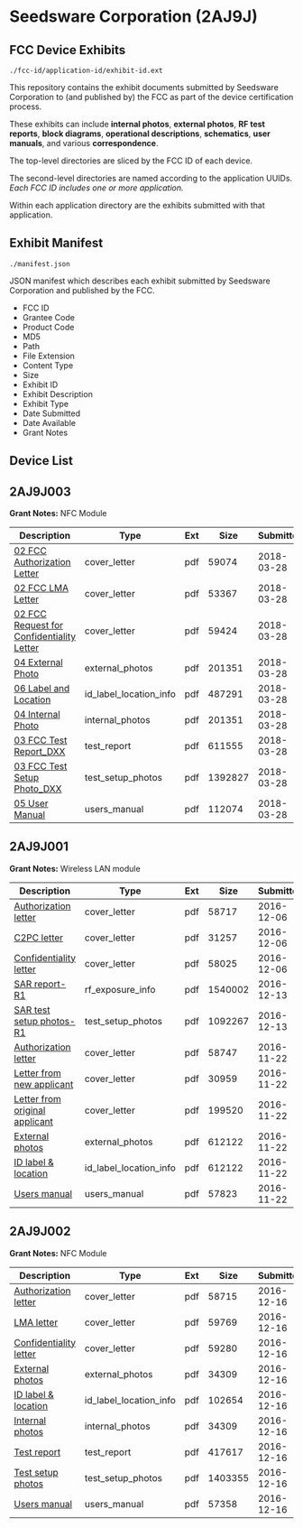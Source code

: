 # Seedsware Corporation (2AJ9J)
## FCC Device Exhibits

```
./fcc-id/application-id/exhibit-id.ext
```

This repository contains the exhibit documents submitted by Seedsware Corporation to (and published by) the FCC as part of the device certification process.

These exhibits can include **internal photos**, **external photos**, **RF test reports**, **block diagrams**, **operational descriptions**, **schematics**, **user manuals**, and various **correspondence**.

The top-level directories are sliced by the FCC ID of each device.

The second-level directories are named according to the application UUIDs. *Each FCC ID includes one or more application.*

Within each application directory are the exhibits submitted with that application. 

## Exhibit Manifest

```
./manifest.json
```

JSON manifest which describes each exhibit submitted by Seedsware Corporation and published by the FCC.

- FCC ID
- Grantee Code
- Product Code
- MD5
- Path
- File Extension
- Content Type
- Size
- Exhibit ID
- Exhibit Description
- Exhibit Type
- Date Submitted
- Date Available
- Grant Notes

## Device List
## 2AJ9J003
**Grant Notes:** NFC Module

| Description | Type | Ext | Size | Submitted | Available |
| ----------- | ---- | --- | ---- | --------- | --------- |
| [02 FCC Authorization Letter](2AJ9J003/8e8e52b377517f4485a9c8ead3d582e7/3798376.pdf) | cover_letter | pdf | 59074 | 2018-03-28 | 2018-03-28 |
| [02 FCC LMA Letter](2AJ9J003/8e8e52b377517f4485a9c8ead3d582e7/3798377.pdf) | cover_letter | pdf | 53367 | 2018-03-28 | 2018-03-28 |
| [02 FCC Request for Confidentiality Letter](2AJ9J003/8e8e52b377517f4485a9c8ead3d582e7/3798378.pdf) | cover_letter | pdf | 59424 | 2018-03-28 | 2018-03-28 |
| [04 External Photo](2AJ9J003/8e8e52b377517f4485a9c8ead3d582e7/3798382.pdf) | external_photos | pdf | 201351 | 2018-03-28 | 2018-03-28 |
| [06 Label and Location](2AJ9J003/8e8e52b377517f4485a9c8ead3d582e7/3798384.pdf) | id_label_location_info | pdf | 487291 | 2018-03-28 | 2018-03-28 |
| [04 Internal Photo](2AJ9J003/8e8e52b377517f4485a9c8ead3d582e7/3798382.pdf) | internal_photos | pdf | 201351 | 2018-03-28 | 2018-03-28 |
| [03 FCC Test Report_DXX](2AJ9J003/8e8e52b377517f4485a9c8ead3d582e7/3798379.pdf) | test_report | pdf | 611555 | 2018-03-28 | 2018-03-28 |
| [03 FCC Test Setup Photo_DXX](2AJ9J003/8e8e52b377517f4485a9c8ead3d582e7/3798380.pdf) | test_setup_photos | pdf | 1392827 | 2018-03-28 | 2018-03-28 |
| [05 User Manual](2AJ9J003/8e8e52b377517f4485a9c8ead3d582e7/3798383.pdf) | users_manual | pdf | 112074 | 2018-03-28 | 2018-03-28 |
## 2AJ9J001
**Grant Notes:** Wireless LAN module

| Description | Type | Ext | Size | Submitted | Available |
| ----------- | ---- | --- | ---- | --------- | --------- |
| [Authorization letter](2AJ9J001/b58d0fbaaf0111a1f1f1764428423b65/3219996.pdf) | cover_letter | pdf | 58717 | 2016-12-06 | 2016-12-06 |
| [C2PC letter](2AJ9J001/b58d0fbaaf0111a1f1f1764428423b65/3219997.pdf) | cover_letter | pdf | 31257 | 2016-12-06 | 2016-12-06 |
| [Confidentiality letter](2AJ9J001/b58d0fbaaf0111a1f1f1764428423b65/3219998.pdf) | cover_letter | pdf | 58025 | 2016-12-06 | 2016-12-06 |
| [SAR report-R1](2AJ9J001/b58d0fbaaf0111a1f1f1764428423b65/3227246.pdf) | rf_exposure_info | pdf | 1540002 | 2016-12-13 | 2016-12-06 |
| [SAR test setup photos-R1](2AJ9J001/b58d0fbaaf0111a1f1f1764428423b65/3227247.pdf) | test_setup_photos | pdf | 1092267 | 2016-12-13 | 2016-12-06 |
| [Authorization letter](2AJ9J001/9fa4b35f206d329c0854f90290eadb7a/3202669.pdf) | cover_letter | pdf | 58747 | 2016-11-22 | 2016-11-22 |
| [Letter from new applicant](2AJ9J001/9fa4b35f206d329c0854f90290eadb7a/3202670.pdf) | cover_letter | pdf | 30959 | 2016-11-22 | 2016-11-22 |
| [Letter from original applicant](2AJ9J001/9fa4b35f206d329c0854f90290eadb7a/3202671.pdf) | cover_letter | pdf | 199520 | 2016-11-22 | 2016-11-22 |
| [External photos](2AJ9J001/9fa4b35f206d329c0854f90290eadb7a/3202673.pdf) | external_photos | pdf | 612122 | 2016-11-22 | 2016-11-22 |
| [ID label & location](2AJ9J001/9fa4b35f206d329c0854f90290eadb7a/3202673.pdf) | id_label_location_info | pdf | 612122 | 2016-11-22 | 2016-11-22 |
| [Users manual](2AJ9J001/9fa4b35f206d329c0854f90290eadb7a/3202672.pdf) | users_manual | pdf | 57823 | 2016-11-22 | 2016-11-22 |
## 2AJ9J002
**Grant Notes:** NFC Module

| Description | Type | Ext | Size | Submitted | Available |
| ----------- | ---- | --- | ---- | --------- | --------- |
| [Authorization letter](2AJ9J002/72ff0db9560c6b66e36662e114005ec4/3230719.pdf) | cover_letter | pdf | 58715 | 2016-12-16 | 2016-12-16 |
| [LMA letter](2AJ9J002/72ff0db9560c6b66e36662e114005ec4/3230720.pdf) | cover_letter | pdf | 59769 | 2016-12-16 | 2016-12-16 |
| [Confidentiality letter](2AJ9J002/72ff0db9560c6b66e36662e114005ec4/3230721.pdf) | cover_letter | pdf | 59280 | 2016-12-16 | 2016-12-16 |
| [External photos](2AJ9J002/72ff0db9560c6b66e36662e114005ec4/3230725.pdf) | external_photos | pdf | 34309 | 2016-12-16 | 2016-12-16 |
| [ID label & location](2AJ9J002/72ff0db9560c6b66e36662e114005ec4/3230727.pdf) | id_label_location_info | pdf | 102654 | 2016-12-16 | 2016-12-16 |
| [Internal photos](2AJ9J002/72ff0db9560c6b66e36662e114005ec4/3230725.pdf) | internal_photos | pdf | 34309 | 2016-12-16 | 2016-12-16 |
| [Test report](2AJ9J002/72ff0db9560c6b66e36662e114005ec4/3230722.pdf) | test_report | pdf | 417617 | 2016-12-16 | 2016-12-16 |
| [Test setup photos](2AJ9J002/72ff0db9560c6b66e36662e114005ec4/3230723.pdf) | test_setup_photos | pdf | 1403355 | 2016-12-16 | 2016-12-16 |
| [Users manual](2AJ9J002/72ff0db9560c6b66e36662e114005ec4/3230726.pdf) | users_manual | pdf | 57358 | 2016-12-16 | 2016-12-16 |
